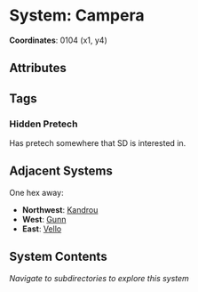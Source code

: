 # System: Campera

**Coordinates**: 0104 (x1, y4)

## Attributes

## Tags

### Hidden Pretech 

Has pretech somewhere that SD is interested in. 

## Adjacent Systems

One hex away:
- **Northwest**: [Kandrou](../Kandrou/system.md)
- **West**: [Gunn](../Gunn/system.md)
- **East**: [Vello](../Vello/system.md)

## System Contents

_Navigate to subdirectories to explore this system_
